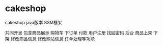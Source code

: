 # cakeshop
cakeshop java版本 SSM框架


共同开发 
包含商品展示   购物车   下订单   付款  用户注册  找回密码  后台 商品上架  下架  修改商品信息  修改网站信息   订单处理等功能
